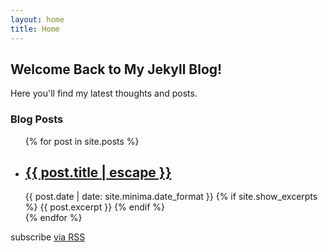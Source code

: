 ```yaml
---
layout: home
title: Home
---
```


## Welcome Back to My Jekyll Blog!

Here you'll find my latest thoughts and posts.

### Blog Posts
<ul class="post-list">
  {% for post in site.posts %}
    <li>
      <h2>
        <a class="post-link" href="{{ post.url | relative_url }}">
          {{ post.title | escape }}
        </a>
      </h2>
      <span class="post-meta">{{ post.date | date: site.minima.date_format }}</span>
      {% if site.show_excerpts %}
        {{ post.excerpt }}
      {% endif %}
    </li>
  {% endfor %}
</ul>

<p class="rss-subscribe">subscribe <a href="{{ "/feed.xml" | relative_url }}">via RSS</a></p>

